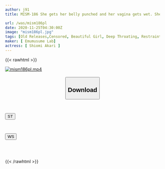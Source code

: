 ```yaml
---
author: j91
title: MISM-186 She gets her belly punched and her vagina gets wet. She cries while being tied up. She moans while being tortured in the back of her throat. Anniversary of the liberation of masochists with distorted sexual desires. Mayumi, 26 years old.

url: /was/mism186pl
date: 2020-11-25T04:30:00Z
image: "mism186pl.jpg"
tags: [Old Releases,Censored, Beautiful Girl, Deep Throating, Restraints, SM]
maker: [ Emumusume Lab]
actress: [ Shiomi Akari ]
---
```



{{< rawhtml >}}

<div class="video" data-videoid="wz6e3brvzVHJqor">
    <a href="javascript:;">
        <img src="/was/mism186pl/mism186pl.jpg" width="WIDTH" height="HEIGHT" alt="mism186pl.mp4" loading="lazy">
    </a>
</div>

<script type="text/javascript" src="https://j91.asia/asset/on-demand-st.js"></script>

<br>
  <link rel="stylesheet" href="https://j91.asia/asset/bs5.css">
  
  <center>
  <button class="btn btn-primary" type="button" data-bs-toggle="collapse" data-bs-target=".multi-collapse" aria-expanded="false" aria-controls="multiCollapseExample1 multiCollapseExample2"><h2>Download</h2></button></center>
</p>
<div class="row">
  <div class="col">
    <div class="collapse multi-collapse" id="multiCollapseExample1">
      <div class="card card-body">
	      	      <br>
<div class="buttons">  
<p><a href="https://streamtape.to/v/wz6e3brvzVHJqor" target="_blank"><button class="btn-hover color-3"><i class="fa fa-download"></i> ST</button></a></p></div>
    </div>
  </div>
</div>
  <div class="col">
    <div class="collapse multi-collapse" id="multiCollapseExample2">
      <div class="card card-body">
	      <br>
<div class="buttons">
<p><a href="https://wolfstream.tv/u3a6mzg96pvz" target="_blank"><button class="btn-hover color-8"><i class="fa fa-download"></i> WS</button></a></p></div>
<br><br>
      </div>
    </div>
  </div>
</div>

{{< /rawhtml >}}